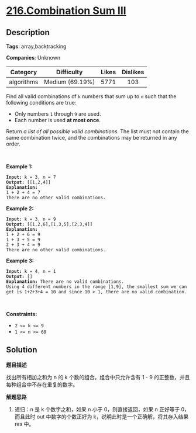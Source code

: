 # [216.Combination Sum III](https://leetcode.com/problems/combination-sum-iii/description/)

## Description

**Tags**: array,backtracking

**Companies**: Unknown

| Category | Difficulty | Likes | Dislikes |
| :------: | :--------: | :---: | :------: |
| algorithms | Medium (69.19%) | 5771 | 103 |

<p>Find all valid combinations of <code>k</code> numbers that sum up to <code>n</code> such that the following conditions are true:</p>
<ul>
  <li>Only numbers <code>1</code> through <code>9</code> are used.</li>
  <li>Each number is used <strong>at most once</strong>.</li>
</ul>
<p>Return <em>a list of all possible valid combinations</em>. The list must not contain the same combination twice, and the combinations may be returned in any order.</p>
<p>&nbsp;</p>
<p><strong class="example">Example 1:</strong></p>
<pre><code><strong>Input:</strong> k = 3, n = 7
<strong>Output:</strong> [[1,2,4]]
<strong>Explanation:</strong>
1 + 2 + 4 = 7
There are no other valid combinations.</code></pre>
<p><strong class="example">Example 2:</strong></p>
<pre><code><strong>Input:</strong> k = 3, n = 9
<strong>Output:</strong> [[1,2,6],[1,3,5],[2,3,4]]
<strong>Explanation:</strong>
1 + 2 + 6 = 9
1 + 3 + 5 = 9
2 + 3 + 4 = 9
There are no other valid combinations.</code></pre>
<p><strong class="example">Example 3:</strong></p>
<pre><code><strong>Input:</strong> k = 4, n = 1
<strong>Output:</strong> []
<strong>Explanation:</strong> There are no valid combinations.
Using 4 different numbers in the range [1,9], the smallest sum we can get is 1+2+3+4 = 10 and since 10 &gt; 1, there are no valid combination.</code></pre>
<p>&nbsp;</p>
<p><strong>Constraints:</strong></p>
<ul>
  <li><code>2 &lt;= k &lt;= 9</code></li>
  <li><code>1 &lt;= n &lt;= 60</code></li>
</ul>

## Solution

**题目描述**

找出所有相加之和为 n 的 k 个数的组合。组合中只允许含有 1 - 9 的正整数，并且每种组合中不存在重复的数字。

**解题思路**

1. 递归：n 是 k 个数字之和，如果 n 小于 0，则直接返回，如果 n 正好等于 0，而且此时 out 中数字的个数正好为 k，说明此时是一个正确解，将其存入结果 res 中。

